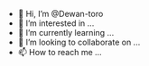 - 👋 Hi, I’m @Dewan-toro
- 👀 I’m interested in ...
- 🌱 I’m currently learning ...
- 💞️ I’m looking to collaborate on ...
- 📫 How to reach me ...

<!---
Dewan-toro/Dewan-toro is a ✨ special ✨ repository because its `README.md` (this file) appears on your GitHub profile.
You can click the Preview link to take a look at your changes.
--->
